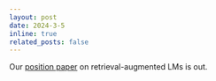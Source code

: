 ```yaml
---
layout: post
date: 2024-3-5
inline: true
related_posts: false
---
```


Our [position paper](https://arxiv.org/abs/2403.03187) on retrieval-augmented LMs is out.
